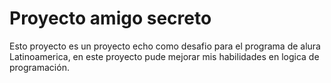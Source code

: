 # Proyecto amigo secreto

Esto proyecto es un proyecto echo como desafio para el programa de alura Latinoamerica, en este proyecto pude mejorar mis habilidades en logica de programación.
